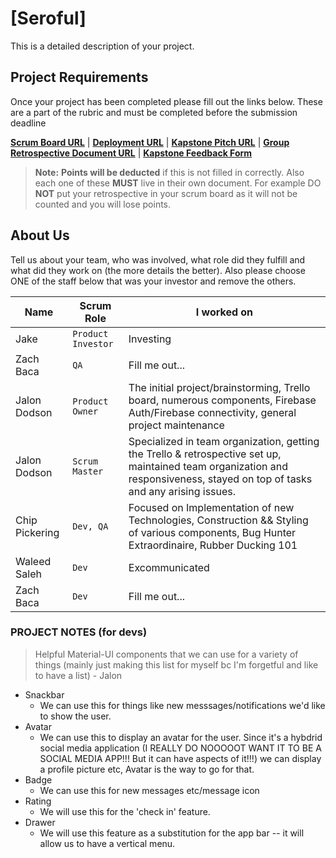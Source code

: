 # [Seroful]

This is a detailed description of your project.


## Project Requirements

Once your project has been completed please fill out the links below. These are a part of the rubric and must be completed before the submission deadline

**[Scrum Board URL](https://trello.com/b/7bJ37LDJ/seroful-capstone-project)** | 
**[Deployment URL](https://seroful.web.app/)** | 
**[Kapstone Pitch URL](https://docs.google.com/document/d/1GLS_j6O64RZIgqvdXMCn12iOWR1Dj2yuyJE63-B191Q/view)** | 
**[Group Retrospective Document URL](https://google.com/)** |
**[Kapstone Feedback Form](https://docs.google.com/forms/d/1yeIyQH6ZE6y5Z0qB2i8yW5_1Gzfxs8YiJsNlcyjR0WA/edit)**

> **Note:**  **Points will be deducted** if this is not filled in correctly. Also each one of these **MUST** live in their own document. For example DO **NOT** put your retrospective in your scrum board as it will not be counted and you will lose points.

## About Us

Tell us about your team, who was involved, what role did they fulfill and what did they work on (the more details the better). Also please choose ONE of the staff below that was your investor and remove the others.

|      Name          |Scrum Role                          |I worked on                         |
|----------------|-------------------------------|-----------------------------|
|Jake|`Product Investor`            |Investing            |
|Zach Baca          |`QA`            |Fill me out...            |
|Jalon Dodson          |`Product Owner`| The initial project/brainstorming, Trello board, numerous components, Firebase Auth/Firebase connectivity, general project maintenance |
|Jalon Dodson          |`Scrum Master`| Specialized in team organization, getting the Trello & retrospective set up, maintained team organization and responsiveness, stayed on top of tasks and any arising issues. |
|Chip Pickering          |`Dev, QA`| Focused on Implementation of new Technologies, Construction && Styling of various components, Bug Hunter Extraordinaire, Rubber Ducking 101 |
|Waleed Saleh          |`Dev`| Excommunicated |
|Zach Baca          |`Dev`| Fill me out... |

### PROJECT NOTES (for devs) ###
> Helpful Material-UI components that we can use for a variety of things (mainly just making this list for myself bc I'm forgetful and like to have a list) - Jalon
- Snackbar
  - We can use this for things like new messsages/notifications we'd like to show the user.
- Avatar
  - We can use this to display an avatar for the user. Since it's a hybdrid social media application (I REALLY DO NOOOOOT WANT IT TO BE A SOCIAL MEDIA APP!!! But it can have aspects of it!!!) we can display a profile picture etc, Avatar is the way to go for that.
- Badge
  - We can use this for new messages etc/message icon
- Rating
  - We will use this for the 'check in' feature.
- Drawer
  - We will use this feature as a substitution for the app bar -- it will allow us to have a vertical menu. 
